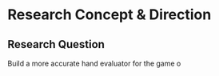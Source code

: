 # Research Concept & Direction

## Research Question

Build a more accurate hand evaluator for the game o